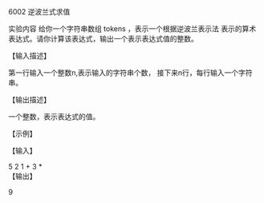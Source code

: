 6002 逆波兰式求值

实验内容
给你一个字符串数组 tokens ，表示一个根据逆波兰表示法 表示的算术表达式。请你计算该表达式，输出一个表示表达式值的整数。

【输入描述】

第一行输入一个整数n,表示输入的字符串个数，
接下来n行，每行输入一个字符串。

【输出描述】

一个整数，表示表达式的值。

【示例】

【输入】

5
2
1
+
3
*   
【输出】

9
